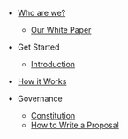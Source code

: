 - [Who are we?](/README.md)

  - [Our White Paper](/ContinuumDAO/WhitePaper.md)

- Get Started
  - [Introduction](/ContinuumDAO/Introduction.md)

- [How it Works](/ContinuumDAO/HowItWorks.md)

- Governance
  - [Constitution](/ContinuumDAO/Constitution.md)
  - [How to Write a Proposal](How%20to%20Write%20a%20Proposal.md)
